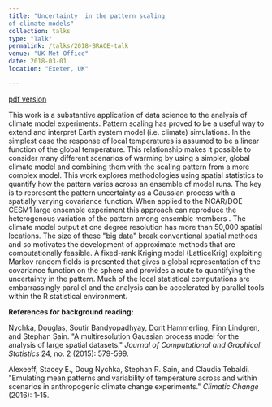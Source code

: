 ```yaml
---
title: "Uncertainty  in the pattern scaling
of climate models"
collection: talks
type: "Talk"
permalink: /talks/2018-BRACE-talk
venue: "UK Met Office" 
date: 2018-03-01
location: "Exeter, UK"

---
```


[pdf version](http://academicpages.github.io/files/BRACEUKMet.pdf)

This work is a substantive application of data science to the analysis
of climate model experiments. Pattern scaling has proved to be a
useful way to extend and interpret Earth system model (i.e. climate)
simulations. In the simplest case the response of local temperatures
is assumed to be a linear function of the global temperature. This
relationship makes it possible to consider many different scenarios of
warming by using a simpler, global climate model and combining them
with the scaling pattern from a more complex model. This work explores
methodologies using spatial statistics to quantify how the pattern
varies across an ensemble of model runs. The key is to represent the
pattern uncertainty as a Gaussian process with a spatially varying
covariance function. When applied to the NCAR/DOE CESM1 large ensemble
experiment this approach can reproduce the heterogenous variation of
the pattern among ensemble members .  The climate model output at one
degree resolution has more than 50,000 spatial locations. The size of
these "big data" break conventional spatial methods and so motivates
the development of approximate methods that are computationally
feasible. A fixed-rank Kriging model (LatticeKrig) exploiting Markov
random fields is presented that gives a global representation of the
covariance function on the sphere and provides a route to quantifying
the uncertainty in the pattern.  Much of the local statistical
computations are embarrassingly parallel and the analysis can be
accelerated by parallel tools within the R statistical environment.

**References for background reading:**

Nychka, Douglas, Soutir Bandyopadhyay, Dorit Hammerling, Finn
Lindgren, and Stephan Sain. "A multiresolution Gaussian process model
for the analysis of large spatial datasets." *Journal of Computational
and Graphical Statistics* 24, no. 2 (2015): 579-599.

Alexeeff, Stacey E., Doug Nychka, Stephan R. Sain, and Claudia
Tebaldi. "Emulating mean patterns and variability of temperature
across and within scenarios in anthropogenic climate change
experiments." *Climatic Change* (2016): 1-15.
